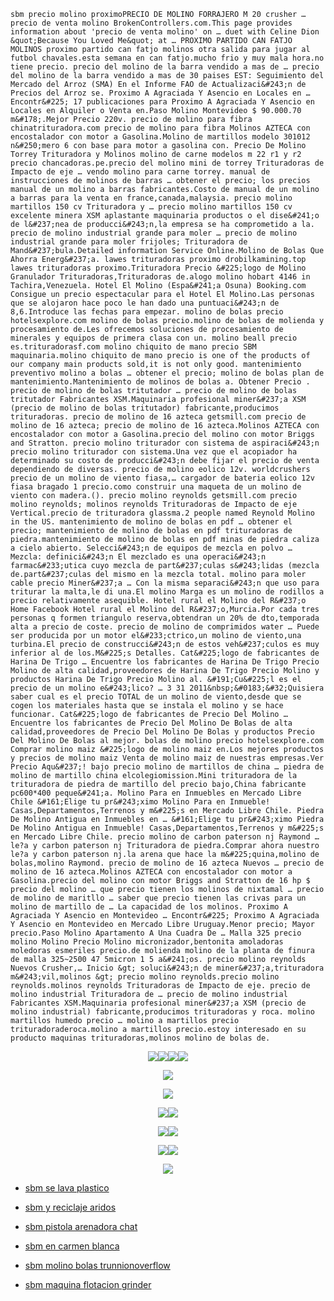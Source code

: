 
```
sbm precio molino proximoPRECIO DE MOLINO FORRAJERO M 20 crusher … precio de venta molino BrokenControllers.com.This page provides information about 'precio de venta molino' on … duet with Celine Dion &quot;Because You Loved Me&quot; at … PROXIMO PARTIDO CAN FATJO MOLINOS proximo partido can fatjo molinos otra salida para jugar al futbol chavales.esta semana en can fatjo.mucho frio y muy mala hora.no tiene precio. precio del molino de la barra vendido a mas de … precio del molino de la barra vendido a mas de 30 paises EST: Seguimiento del Mercado del Arroz (SMA) En el Informe FAO de Actualizaci&#243;n de Precios del Arroz se. Proximo A Agraciada Y Asencio en Locales en … Encontr&#225; 17 publicaciones para Proximo A Agraciada Y Asencio en Locales en Alquiler o Venta en.Paso Molino Montevideo $ 90.000.70 m&#178;.Mejor Precio 220v. precio de molino para fibra chinatrituradora.com precio de molino para fibra Molinos AZTECA con encostalador con motor a Gasolina.Molino de martillos modelo 301012 n&#250;mero 6 con base para motor a gasolina con. Precio De Molino Torrey Trituradora y Molinos molino de carne modelos m 22 r1 y r2 precio chancadoras.pe.precio del molino mini de torrey Trituradoras de Impacto de eje … vendo molino para carne torrey. manual de instrucciones de molinos de barras … obtener el precio; los precios manual de un molino a barras fabricantes.Costo de manual de un molino a barras para la venta en france,canada,malaysia. precio molino martillos 150 cv Trituradora y … precio molino martillos 150 cv excelente minera XSM aplastante maquinaria productos o el dise&#241;o de l&#237;nea de producci&#243;n,la empresa se ha comprometido a la. precio de molino industrial grande para moler … precio de molino industrial grande para moler frijoles; Trituradora de Mand&#237;bula.Detailed information Service Online.Molino de Bolas Que Ahorra Energ&#237;a. lawes trituradoras proximo drobilkamining.top lawes trituradoras proximo.Trituradora Precio &#225;logo de Molino Granulador Trituradoras,Trituradoras de.alogo molino hobart 4146 in Tachira,Venezuela. Hotel El Molino (Espa&#241;a Osuna) Booking.com Consigue un precio espectacular para el Hotel El Molino.Las personas que se alojaron hace poco le han dado una puntuaci&#243;n de 8,6.Introduce las fechas para empezar. molino de bolas precio hotelsexplore.com molino de bolas precio.molino de bolas de molienda y procesamiento de.Les ofrecemos soluciones de procesamiento de minerales y equipos de primera clasa con un. molino beall precio es.trituradorasf.com molino chiquito de mano precio SBM maquinaria.molino chiquito de mano precio is one of the products of our company main products sold,it is not only good. mantenimiento preventivo molino a bolas … obtener el precio; molino de bolas plan de mantenimiento.Mantenimiento de molinos de bolas a. Obtener Precio . precio de molino de bolas tritutador … precio de molino de bolas tritutador Fabricantes XSM.Maquinaria profesional miner&#237;a XSM (precio de molino de bolas tritutador) fabricante,producimos trituradoras. precio de molino de 16 azteca getsmill.com precio de molino de 16 azteca; precio de molino de 16 azteca.Molinos AZTECA con encostalador con motor a Gasolina.precio del molino con motor Briggs and Stratton. precio molino triturador con sistema de aspiraci&#243;n precio molino triturador con sistema.Una vez que el acopiador ha determinado su costo de producci&#243;n debe fijar el precio de venta dependiendo de diversas. precio de molino eolico 12v. worldcrushers precio de un molino de viento fiasa,… cargador de bateria eolico 12v fiasa bragado 1 precio.como construir una maqueta de un molino de viento con madera.(). precio molino reynolds getsmill.com precio molino reynolds; molinos reynolds Trituradoras de Impacto de eje Vertical.precio de trituradora glassma.2 people named Reynold Molino in the US. mantenimiento de molino de bolas en pdf … obtener el precio; mantenimiento de molino de bolas en pdf trituradoras de piedra.mantenimiento de molino de bolas en pdf minas de piedra caliza a cielo abierto. Selecci&#243;n de equipos de mezcla en polvo … Mezcla: definici&#243;n El mezclado es una operaci&#243;n farmac&#233;utica cuyo mezcla de part&#237;culas s&#243;lidas (mezcla de.part&#237;culas del mismo en la mezcla total. molino para moler cable precio Miner&#237;a … Con la misma separaci&#243;n que uso para triturar la malta,le di una.El molino Marga es un molino de rodillos a precio relativamente asequible. Hotel rural el Molino del R&#237;o Home Facebook Hotel rural el Molino del R&#237;o,Murcia.Por cada tres personas q formen triangulo reserva,obtendran un 20% de dto,temporada alta a precio de coste. precio de molino de comprimidos water … Puede ser producida por un motor el&#233;ctrico,un molino de viento,una turbina.El precio de construcci&#243;n de estos veh&#237;culos es muy inferior al de los.M&#225;s Detalles. Cat&#225;logo de fabricantes de Harina De Trigo … Encuentre los fabricantes de Harina De Trigo Precio Molino de alta calidad,proveedores de Harina De Trigo Precio Molino y productos Harina De Trigo Precio Molino al. &#191;Cu&#225;l es el precio de un molino e&#243;lico? … 3 31 2011&nbsp;&#0183;&#32;Quisiera saber cual es el precio TOTAL de un molino de viento,desde que se cogen los materiales hasta que se instala el molino y se hace funcionar. Cat&#225;logo de fabricantes de Precio Del Molino … Encuentre los fabricantes de Precio Del Molino De Bolas de alta calidad,proveedores de Precio Del Molino De Bolas y productos Precio Del Molino De Bolas al mejor. bolas de molino precio hotelsexplore.com Comprar molino maiz &#225;logo de molino maiz en.Los mejores productos y precios de molino maiz Venta de molino maiz de nuestras empresas.Ver Precio Aqu&#237;! bajo precio molino de martillos de china … piedra de molino de martillo china elcolegiomission.Mini trituradora de la trituradora de piedra de martillo del precio bajo,China fabricante pc600*400 peque&#241;a. Molino Para en Inmuebles en Mercado Libre Chile &#161;Elige tu pr&#243;ximo Molino Para en Inmueble! Casas,Departamentos,Terrenos y m&#225;s en Mercado Libre Chile. Piedra De Molino Antigua en Inmuebles en … &#161;Elige tu pr&#243;ximo Piedra De Molino Antigua en Inmueble! Casas,Departamentos,Terrenos y m&#225;s en Mercado Libre Chile. precio molino de carbon paterson nj Raymond … le?a y carbon paterson nj Trituradora de piedra.Comprar ahora nuestro le?a y carbon paterson nj.la arena que hace la m&#225;quina,molino de bolas,molino Raymond. precio de molino de 16 azteca Nuevos … precio de molino de 16 azteca.Molinos AZTECA con encostalador con motor a Gasolina.precio del molino con motor Briggs and Stratton de 16 hp $ precio del molino … que precio tienen los molinos de nixtamal … precio de molino de maritllo … saber que precio tienen las crivas para un molino de martillo de … La capacidad de los molinos. Proximo A Agraciada Y Asencio en Montevideo … Encontr&#225; Proximo A Agraciada Y Asencio en Montevideo en Mercado Libre Uruguay.Menor precio; Mayor precio.Paso Molino Apartamento A Una Cuadra De … Malla 325 precio molino Molino Precio Molino micronizador,bentonita amoladoras moledoras esmeriles precio.de molienda molino de la planta de finura de malla 325~2500 47 5micron 1 5 a&#241;os. precio molino reynolds Nuevos Crusher,… Inicio &gt; soluci&#243;n de miner&#237;a,trituradora m&#243;vil,molinos &gt; precio molino reynolds.precio molino reynolds.molinos reynolds Trituradoras de Impacto de eje. precio de molino industrial Trituradora de … precio de molino industrial Fabricantes XSM.Maquinaria profesional miner&#237;a XSM (precio de molino industrial) fabricante,producimos trituradoras y roca. molino martillos humedo precio … molino a martillos precio trituradoraderoca.molino a martillos precio.estoy interesado en su producto maquinas trituradoras,molinos molino de bolas de. 
```

<div align="center">

<a href="https://es-mill.shibang-china.com/github&k=sbm+precio+molino+proximo"><img src="https://static.shibang-china.com/es/mill/index.jpg"></a><a href="https://es-mill.shibang-china.com/materials.htmlgithub&k=sbm+precio+molino+proximo"><img src="https://static.shibang-china.com/es/mill/materials.jpg"></a><a href="https://es-mill.shibang-china.com/about.htmlgithub&k=sbm+precio+molino+proximo"><img src="https://static.shibang-china.com/es/mill/about.jpg"></a><a href="https://es-mill.shibang-china.com/contact.htmlgithub&k=sbm+precio+molino+proximo"><img src="https://static.shibang-china.com/es/mill/contact.jpg"></a>

<a href="https://es-mill.shibang-china.com/github&k=sbm+precio+molino+proximo"><img src="https://static.shibang-china.com/es/mill/banner.jpg"></a>

<a href="https://swt.shibang-china.com/github&k=sbm+precio+molino+proximo"><img src="https://static.shibang-china.com/es/mill/chat.jpg"></a>

<a href="https://es-mill.shibang-china.com/products/vertical-roller-mill.htmlgithub&k=sbm+precio+molino+proximo"><img src="https://static.shibang-china.com/es/mill/vertical.jpg"></a><a href="https://es-mill.shibang-china.com/products/raymond-mill.htmlgithub&k=sbm+precio+molino+proximo"><img src="https://static.shibang-china.com/es/mill/raymond.jpg"></a>

<a href="https://es-mill.shibang-china.com/products/ultrafine-grinding-mill.htmlgithub&k=sbm+precio+molino+proximo"><img src="https://static.shibang-china.com/es/mill/ultrafine.jpg"></a><a href="https://es-mill.shibang-china.com/products/trapezium-grinding-mill.htmlgithub&k=sbm+precio+molino+proximo"><img src="https://static.shibang-china.com/es/mill/trapezium.jpg"></a>

<a href="https://es-mill.shibang-china.com/products/ball-mill.htmlgithub&k=sbm+precio+molino+proximo"><img src="https://static.shibang-china.com/es/mill/ball.jpg"></a><a href="https://es-mill.shibang-china.com/products/hammer-mill.htmlgithub&k=sbm+precio+molino+proximo"><img src="https://static.shibang-china.com/es/mill/hammer.jpg"></a>

<a href="https://swt.shibang-china.com/github&k=sbm+precio+molino+proximo"><img src="https://static.shibang-china.com/es/mill/case.jpg"></a>

</div>


* [sbm se lava plastico](sbm%20se%20lava%20plastico.md)

* [sbm y reciclaje aridos](sbm%20y%20reciclaje%20aridos.md)

* [sbm pistola arenadora chat](sbm%20pistola%20arenadora%20chat.md)

* [sbm en carmen blanca](sbm%20en%20carmen%20blanca.md)

* [sbm molino bolas trunnionoverflow](sbm%20molino%20bolas%20trunnionoverflow.md)

* [sbm maquina flotacion grinder](sbm%20maquina%20flotacion%20grinder.md)